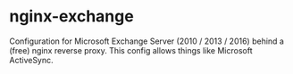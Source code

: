 # nginx-exchange

Configuration for Microsoft Exchange Server (2010 / 2013 / 2016) behind a (free) nginx reverse proxy. This config allows things like Microsoft ActiveSync.
